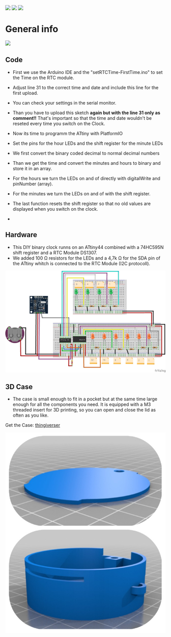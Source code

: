 <img src="https://img.shields.io/badge/-ATtiny%20Project-blue.svg?&amp;style=flat-square&amp" style="max-width: 100%;"> <img src="https://img.shields.io/badge/-PlattformIO-orange.svg?&amp;style=flat-square&amp" style="max-width: 100%;"> <img src="https://img.shields.io/badge/-Arduino%20IDE-%2300979D.svg?&amp;style=flat-square&amp;logo=arduino&amp;logoColor=white" style="max-width: 100%;">


# General info
[![](https://yt-embed.live/embed?v=dzWNCmG-Q2c)](http://www.youtube.com/watch?v=dzWNCmG-Q2c "DIY Binary Clock")

## Code
- First we use the Arduino IDE and the "setRTCTime-FirstTime.ino" to set the Time on the RTC module.
- Adjust line 31 to the correct time and date and include this line for the first upload. 
- You can check your settings in the serial monitor.
- Than you have to upload this sketch **again but with the line 31 only as comment!!** That's important so that the time and date wouldn't be reseted every time you switch on the Clock.
 
- Now its time to programm the ATtiny with PlatformIO
- Set the pins for the hour LEDs and the shift register for the minute LEDs
- We first convert the binary coded decimal to normal decimal numbers
- Than we get the time and convert the minutes and hours to binary and store it in an array.
- For the hours we turn the LEDs on and of directly with digitalWrite and pinNumber (array).
- For the minutes we turn the LEDs on and of with the shift register.
- The last function resets the shift register so that no old values are displayed when you switch on the clock.
- 


## Hardware
- This DIY binary clock runns on an ATtiny44 combined with a 74HC595N shift register and a RTC Module DS1307.
- We added 100 Ω resistors for the LEDs and a 4,7k Ω for the SDA pin of the ATtiny whitch is connected to the RTC Module (I2C protocoll).

![Verdrahtung](https://github.com/pixelEDI/attiny_binaryclock/blob/main/binaryClockWithShiftRegister_wiring.jpg)


## 3D Case
- The case is small enough to fit in a pocket but at the same time large enough for all the components you need. It is equipped with a M3 threaded insert for 3D printing, so you can open and close the lid as often as you like.

Get the Case:  [thingiverser](https://www.thingiverse.com/thing:5430313)

![Case](https://github.com/pixelEDI/attiny_binaryclock/blob/main/BinaryClock3D.jpg)
